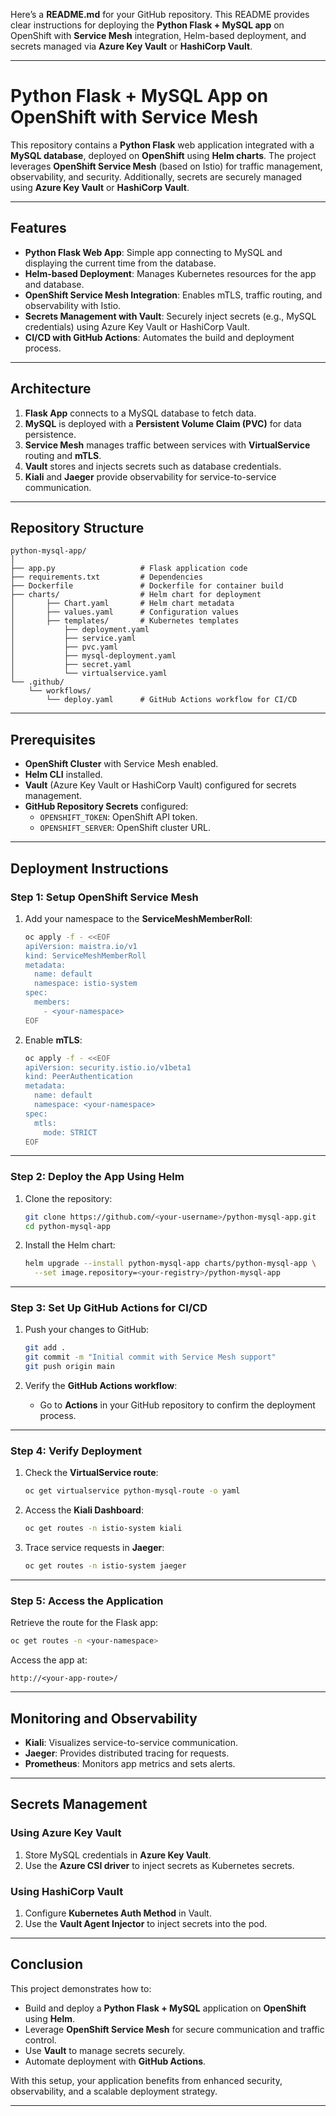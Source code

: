 Here’s a **README.md** for your GitHub repository. This README provides clear instructions for deploying the **Python Flask + MySQL app** on OpenShift with **Service Mesh** integration, Helm-based deployment, and secrets managed via **Azure Key Vault** or **HashiCorp Vault**.

---

# **Python Flask + MySQL App on OpenShift with Service Mesh**

This repository contains a **Python Flask** web application integrated with a **MySQL database**, deployed on **OpenShift** using **Helm charts**. The project leverages **OpenShift Service Mesh** (based on Istio) for traffic management, observability, and security. Additionally, secrets are securely managed using **Azure Key Vault** or **HashiCorp Vault**.

---

## **Features**

- **Python Flask Web App**: Simple app connecting to MySQL and displaying the current time from the database.
- **Helm-based Deployment**: Manages Kubernetes resources for the app and database.
- **OpenShift Service Mesh Integration**: Enables mTLS, traffic routing, and observability with Istio.
- **Secrets Management with Vault**: Securely inject secrets (e.g., MySQL credentials) using Azure Key Vault or HashiCorp Vault.
- **CI/CD with GitHub Actions**: Automates the build and deployment process.

---

## **Architecture**

1. **Flask App** connects to a MySQL database to fetch data.
2. **MySQL** is deployed with a **Persistent Volume Claim (PVC)** for data persistence.
3. **Service Mesh** manages traffic between services with **VirtualService** routing and **mTLS**.
4. **Vault** stores and injects secrets such as database credentials.
5. **Kiali** and **Jaeger** provide observability for service-to-service communication.

---

## **Repository Structure**

```
python-mysql-app/
│
├── app.py                   # Flask application code
├── requirements.txt         # Dependencies
├── Dockerfile               # Dockerfile for container build
├── charts/                  # Helm chart for deployment
│       ├── Chart.yaml       # Helm chart metadata
│       ├── values.yaml      # Configuration values
│       ├── templates/       # Kubernetes templates
│           ├── deployment.yaml
│           ├── service.yaml
│           ├── pvc.yaml
│           ├── mysql-deployment.yaml
│           ├── secret.yaml
│           └── virtualservice.yaml
└── .github/
    └── workflows/
        └── deploy.yaml      # GitHub Actions workflow for CI/CD
```

---

## **Prerequisites**

- **OpenShift Cluster** with Service Mesh enabled.
- **Helm CLI** installed.
- **Vault** (Azure Key Vault or HashiCorp Vault) configured for secrets management.
- **GitHub Repository Secrets** configured:
  - `OPENSHIFT_TOKEN`: OpenShift API token.
  - `OPENSHIFT_SERVER`: OpenShift cluster URL.

---

## **Deployment Instructions**

### **Step 1: Setup OpenShift Service Mesh**

1. Add your namespace to the **ServiceMeshMemberRoll**:
   ```bash
   oc apply -f - <<EOF
   apiVersion: maistra.io/v1
   kind: ServiceMeshMemberRoll
   metadata:
     name: default
     namespace: istio-system
   spec:
     members:
       - <your-namespace>
   EOF
   ```

2. Enable **mTLS**:
   ```bash
   oc apply -f - <<EOF
   apiVersion: security.istio.io/v1beta1
   kind: PeerAuthentication
   metadata:
     name: default
     namespace: <your-namespace>
   spec:
     mtls:
       mode: STRICT
   EOF
   ```

---

### **Step 2: Deploy the App Using Helm**

1. Clone the repository:
   ```bash
   git clone https://github.com/<your-username>/python-mysql-app.git
   cd python-mysql-app
   ```

2. Install the Helm chart:
   ```bash
   helm upgrade --install python-mysql-app charts/python-mysql-app \
     --set image.repository=<your-registry>/python-mysql-app
   ```

---

### **Step 3: Set Up GitHub Actions for CI/CD**

1. Push your changes to GitHub:
   ```bash
   git add .
   git commit -m "Initial commit with Service Mesh support"
   git push origin main
   ```

2. Verify the **GitHub Actions workflow**:
   - Go to **Actions** in your GitHub repository to confirm the deployment process.

---

### **Step 4: Verify Deployment**

1. Check the **VirtualService route**:
   ```bash
   oc get virtualservice python-mysql-route -o yaml
   ```

2. Access the **Kiali Dashboard**:
   ```bash
   oc get routes -n istio-system kiali
   ```

3. Trace service requests in **Jaeger**:
   ```bash
   oc get routes -n istio-system jaeger
   ```

---

### **Step 5: Access the Application**

Retrieve the route for the Flask app:

```bash
oc get routes -n <your-namespace>
```

Access the app at:

```
http://<your-app-route>/
```

---

## **Monitoring and Observability**

- **Kiali**: Visualizes service-to-service communication.
- **Jaeger**: Provides distributed tracing for requests.
- **Prometheus**: Monitors app metrics and sets alerts.

---

## **Secrets Management**

### **Using Azure Key Vault**

1. Store MySQL credentials in **Azure Key Vault**.
2. Use the **Azure CSI driver** to inject secrets as Kubernetes secrets.

### **Using HashiCorp Vault**

1. Configure **Kubernetes Auth Method** in Vault.
2. Use the **Vault Agent Injector** to inject secrets into the pod.

---

## **Conclusion**

This project demonstrates how to:
- Build and deploy a **Python Flask + MySQL** application on **OpenShift** using **Helm**.
- Leverage **OpenShift Service Mesh** for secure communication and traffic control.
- Use **Vault** to manage secrets securely.
- Automate deployment with **GitHub Actions**.

With this setup, your application benefits from enhanced security, observability, and a scalable deployment strategy.

---
